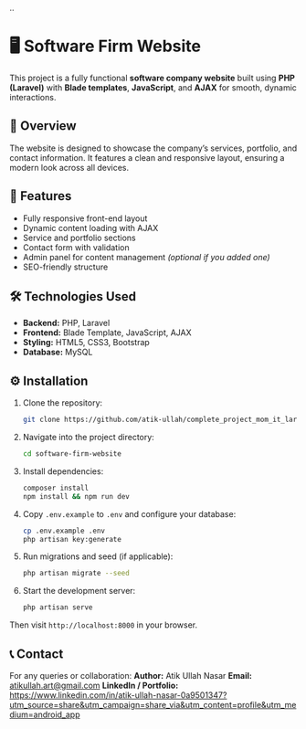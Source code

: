 ..



# 🖥️ Software Firm Website

This project is a fully functional **software company website** built using **PHP (Laravel)** with **Blade templates**, **JavaScript**, and **AJAX** for smooth, dynamic interactions.

## 🚀 Overview

The website is designed to showcase the company’s services, portfolio, and contact information. It features a clean and responsive layout, ensuring a modern look across all devices.

## 🧩 Features

* Fully responsive front-end layout
* Dynamic content loading with AJAX
* Service and portfolio sections
* Contact form with validation
* Admin panel for content management *(optional if you added one)*
* SEO-friendly structure

## 🛠️ Technologies Used

* **Backend:** PHP, Laravel
* **Frontend:** Blade Template, JavaScript, AJAX
* **Styling:** HTML5, CSS3, Bootstrap 
* **Database:** MySQL

## ⚙️ Installation

1. Clone the repository:

   ```bash
   git clone https://github.com/atik-ullah/complete_project_mom_it_laravel.git
2. Navigate into the project directory:

   ```bash
   cd software-firm-website
   ```

3. Install dependencies:

   ```bash
   composer install
   npm install && npm run dev
   ```

4. Copy `.env.example` to `.env` and configure your database:

   ```bash
   cp .env.example .env
   php artisan key:generate
   ```

5. Run migrations and seed (if applicable):

   ```bash
   php artisan migrate --seed
   ```

6. Start the development server:

   ```bash
   php artisan serve
   ```

Then visit `http://localhost:8000` in your browser.

## 📞 Contact

For any queries or collaboration:
**Author:** Atik Ullah Nasar 
**Email:** atikullah.art@gmail.com
**LinkedIn / Portfolio:** https://www.linkedin.com/in/atik-ullah-nasar-0a9501347?utm_source=share&utm_campaign=share_via&utm_content=profile&utm_medium=android_app

